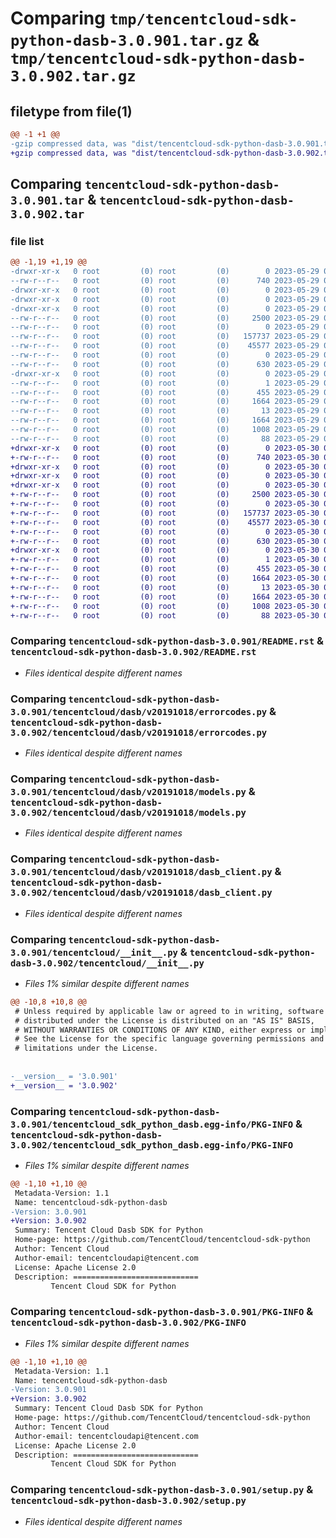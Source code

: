# Comparing `tmp/tencentcloud-sdk-python-dasb-3.0.901.tar.gz` & `tmp/tencentcloud-sdk-python-dasb-3.0.902.tar.gz`

## filetype from file(1)

```diff
@@ -1 +1 @@
-gzip compressed data, was "dist/tencentcloud-sdk-python-dasb-3.0.901.tar", last modified: Mon May 29 02:25:15 2023, max compression
+gzip compressed data, was "dist/tencentcloud-sdk-python-dasb-3.0.902.tar", last modified: Tue May 30 00:20:56 2023, max compression
```

## Comparing `tencentcloud-sdk-python-dasb-3.0.901.tar` & `tencentcloud-sdk-python-dasb-3.0.902.tar`

### file list

```diff
@@ -1,19 +1,19 @@
-drwxr-xr-x   0 root         (0) root         (0)        0 2023-05-29 02:25:15.000000 tencentcloud-sdk-python-dasb-3.0.901/
--rw-r--r--   0 root         (0) root         (0)      740 2023-05-29 02:25:15.000000 tencentcloud-sdk-python-dasb-3.0.901/README.rst
-drwxr-xr-x   0 root         (0) root         (0)        0 2023-05-29 02:25:15.000000 tencentcloud-sdk-python-dasb-3.0.901/tencentcloud/
-drwxr-xr-x   0 root         (0) root         (0)        0 2023-05-29 02:25:15.000000 tencentcloud-sdk-python-dasb-3.0.901/tencentcloud/dasb/
-drwxr-xr-x   0 root         (0) root         (0)        0 2023-05-29 02:25:15.000000 tencentcloud-sdk-python-dasb-3.0.901/tencentcloud/dasb/v20191018/
--rw-r--r--   0 root         (0) root         (0)     2500 2023-05-29 02:25:15.000000 tencentcloud-sdk-python-dasb-3.0.901/tencentcloud/dasb/v20191018/errorcodes.py
--rw-r--r--   0 root         (0) root         (0)        0 2023-05-29 02:25:15.000000 tencentcloud-sdk-python-dasb-3.0.901/tencentcloud/dasb/v20191018/__init__.py
--rw-r--r--   0 root         (0) root         (0)   157737 2023-05-29 02:25:15.000000 tencentcloud-sdk-python-dasb-3.0.901/tencentcloud/dasb/v20191018/models.py
--rw-r--r--   0 root         (0) root         (0)    45577 2023-05-29 02:25:15.000000 tencentcloud-sdk-python-dasb-3.0.901/tencentcloud/dasb/v20191018/dasb_client.py
--rw-r--r--   0 root         (0) root         (0)        0 2023-05-29 02:25:15.000000 tencentcloud-sdk-python-dasb-3.0.901/tencentcloud/dasb/__init__.py
--rw-r--r--   0 root         (0) root         (0)      630 2023-05-29 02:25:15.000000 tencentcloud-sdk-python-dasb-3.0.901/tencentcloud/__init__.py
-drwxr-xr-x   0 root         (0) root         (0)        0 2023-05-29 02:25:15.000000 tencentcloud-sdk-python-dasb-3.0.901/tencentcloud_sdk_python_dasb.egg-info/
--rw-r--r--   0 root         (0) root         (0)        1 2023-05-29 02:25:15.000000 tencentcloud-sdk-python-dasb-3.0.901/tencentcloud_sdk_python_dasb.egg-info/dependency_links.txt
--rw-r--r--   0 root         (0) root         (0)      455 2023-05-29 02:25:15.000000 tencentcloud-sdk-python-dasb-3.0.901/tencentcloud_sdk_python_dasb.egg-info/SOURCES.txt
--rw-r--r--   0 root         (0) root         (0)     1664 2023-05-29 02:25:15.000000 tencentcloud-sdk-python-dasb-3.0.901/tencentcloud_sdk_python_dasb.egg-info/PKG-INFO
--rw-r--r--   0 root         (0) root         (0)       13 2023-05-29 02:25:15.000000 tencentcloud-sdk-python-dasb-3.0.901/tencentcloud_sdk_python_dasb.egg-info/top_level.txt
--rw-r--r--   0 root         (0) root         (0)     1664 2023-05-29 02:25:15.000000 tencentcloud-sdk-python-dasb-3.0.901/PKG-INFO
--rw-r--r--   0 root         (0) root         (0)     1008 2023-05-29 02:25:15.000000 tencentcloud-sdk-python-dasb-3.0.901/setup.py
--rw-r--r--   0 root         (0) root         (0)       88 2023-05-29 02:25:15.000000 tencentcloud-sdk-python-dasb-3.0.901/setup.cfg
+drwxr-xr-x   0 root         (0) root         (0)        0 2023-05-30 00:20:56.000000 tencentcloud-sdk-python-dasb-3.0.902/
+-rw-r--r--   0 root         (0) root         (0)      740 2023-05-30 00:20:56.000000 tencentcloud-sdk-python-dasb-3.0.902/README.rst
+drwxr-xr-x   0 root         (0) root         (0)        0 2023-05-30 00:20:56.000000 tencentcloud-sdk-python-dasb-3.0.902/tencentcloud/
+drwxr-xr-x   0 root         (0) root         (0)        0 2023-05-30 00:20:56.000000 tencentcloud-sdk-python-dasb-3.0.902/tencentcloud/dasb/
+drwxr-xr-x   0 root         (0) root         (0)        0 2023-05-30 00:20:56.000000 tencentcloud-sdk-python-dasb-3.0.902/tencentcloud/dasb/v20191018/
+-rw-r--r--   0 root         (0) root         (0)     2500 2023-05-30 00:20:56.000000 tencentcloud-sdk-python-dasb-3.0.902/tencentcloud/dasb/v20191018/errorcodes.py
+-rw-r--r--   0 root         (0) root         (0)        0 2023-05-30 00:20:56.000000 tencentcloud-sdk-python-dasb-3.0.902/tencentcloud/dasb/v20191018/__init__.py
+-rw-r--r--   0 root         (0) root         (0)   157737 2023-05-30 00:20:56.000000 tencentcloud-sdk-python-dasb-3.0.902/tencentcloud/dasb/v20191018/models.py
+-rw-r--r--   0 root         (0) root         (0)    45577 2023-05-30 00:20:56.000000 tencentcloud-sdk-python-dasb-3.0.902/tencentcloud/dasb/v20191018/dasb_client.py
+-rw-r--r--   0 root         (0) root         (0)        0 2023-05-30 00:20:56.000000 tencentcloud-sdk-python-dasb-3.0.902/tencentcloud/dasb/__init__.py
+-rw-r--r--   0 root         (0) root         (0)      630 2023-05-30 00:20:56.000000 tencentcloud-sdk-python-dasb-3.0.902/tencentcloud/__init__.py
+drwxr-xr-x   0 root         (0) root         (0)        0 2023-05-30 00:20:56.000000 tencentcloud-sdk-python-dasb-3.0.902/tencentcloud_sdk_python_dasb.egg-info/
+-rw-r--r--   0 root         (0) root         (0)        1 2023-05-30 00:20:56.000000 tencentcloud-sdk-python-dasb-3.0.902/tencentcloud_sdk_python_dasb.egg-info/dependency_links.txt
+-rw-r--r--   0 root         (0) root         (0)      455 2023-05-30 00:20:56.000000 tencentcloud-sdk-python-dasb-3.0.902/tencentcloud_sdk_python_dasb.egg-info/SOURCES.txt
+-rw-r--r--   0 root         (0) root         (0)     1664 2023-05-30 00:20:56.000000 tencentcloud-sdk-python-dasb-3.0.902/tencentcloud_sdk_python_dasb.egg-info/PKG-INFO
+-rw-r--r--   0 root         (0) root         (0)       13 2023-05-30 00:20:56.000000 tencentcloud-sdk-python-dasb-3.0.902/tencentcloud_sdk_python_dasb.egg-info/top_level.txt
+-rw-r--r--   0 root         (0) root         (0)     1664 2023-05-30 00:20:56.000000 tencentcloud-sdk-python-dasb-3.0.902/PKG-INFO
+-rw-r--r--   0 root         (0) root         (0)     1008 2023-05-30 00:20:56.000000 tencentcloud-sdk-python-dasb-3.0.902/setup.py
+-rw-r--r--   0 root         (0) root         (0)       88 2023-05-30 00:20:56.000000 tencentcloud-sdk-python-dasb-3.0.902/setup.cfg
```

### Comparing `tencentcloud-sdk-python-dasb-3.0.901/README.rst` & `tencentcloud-sdk-python-dasb-3.0.902/README.rst`

 * *Files identical despite different names*

### Comparing `tencentcloud-sdk-python-dasb-3.0.901/tencentcloud/dasb/v20191018/errorcodes.py` & `tencentcloud-sdk-python-dasb-3.0.902/tencentcloud/dasb/v20191018/errorcodes.py`

 * *Files identical despite different names*

### Comparing `tencentcloud-sdk-python-dasb-3.0.901/tencentcloud/dasb/v20191018/models.py` & `tencentcloud-sdk-python-dasb-3.0.902/tencentcloud/dasb/v20191018/models.py`

 * *Files identical despite different names*

### Comparing `tencentcloud-sdk-python-dasb-3.0.901/tencentcloud/dasb/v20191018/dasb_client.py` & `tencentcloud-sdk-python-dasb-3.0.902/tencentcloud/dasb/v20191018/dasb_client.py`

 * *Files identical despite different names*

### Comparing `tencentcloud-sdk-python-dasb-3.0.901/tencentcloud/__init__.py` & `tencentcloud-sdk-python-dasb-3.0.902/tencentcloud/__init__.py`

 * *Files 1% similar despite different names*

```diff
@@ -10,8 +10,8 @@
 # Unless required by applicable law or agreed to in writing, software
 # distributed under the License is distributed on an "AS IS" BASIS,
 # WITHOUT WARRANTIES OR CONDITIONS OF ANY KIND, either express or implied.
 # See the License for the specific language governing permissions and
 # limitations under the License.
 
 
-__version__ = '3.0.901'
+__version__ = '3.0.902'
```

### Comparing `tencentcloud-sdk-python-dasb-3.0.901/tencentcloud_sdk_python_dasb.egg-info/PKG-INFO` & `tencentcloud-sdk-python-dasb-3.0.902/tencentcloud_sdk_python_dasb.egg-info/PKG-INFO`

 * *Files 1% similar despite different names*

```diff
@@ -1,10 +1,10 @@
 Metadata-Version: 1.1
 Name: tencentcloud-sdk-python-dasb
-Version: 3.0.901
+Version: 3.0.902
 Summary: Tencent Cloud Dasb SDK for Python
 Home-page: https://github.com/TencentCloud/tencentcloud-sdk-python
 Author: Tencent Cloud
 Author-email: tencentcloudapi@tencent.com
 License: Apache License 2.0
 Description: ============================
         Tencent Cloud SDK for Python
```

### Comparing `tencentcloud-sdk-python-dasb-3.0.901/PKG-INFO` & `tencentcloud-sdk-python-dasb-3.0.902/PKG-INFO`

 * *Files 1% similar despite different names*

```diff
@@ -1,10 +1,10 @@
 Metadata-Version: 1.1
 Name: tencentcloud-sdk-python-dasb
-Version: 3.0.901
+Version: 3.0.902
 Summary: Tencent Cloud Dasb SDK for Python
 Home-page: https://github.com/TencentCloud/tencentcloud-sdk-python
 Author: Tencent Cloud
 Author-email: tencentcloudapi@tencent.com
 License: Apache License 2.0
 Description: ============================
         Tencent Cloud SDK for Python
```

### Comparing `tencentcloud-sdk-python-dasb-3.0.901/setup.py` & `tencentcloud-sdk-python-dasb-3.0.902/setup.py`

 * *Files identical despite different names*

